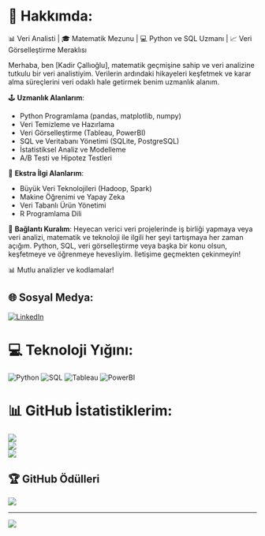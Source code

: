 # 💫 Hakkımda:
📊 Veri Analisti | 🎓 Matematik Mezunu | 💻 Python ve SQL Uzmanı | 📈 Veri Görselleştirme Meraklısı

Merhaba, ben [Kadir Çallıoğlu], matematik geçmişine sahip ve veri analizine tutkulu bir veri analistiyim. Verilerin ardındaki hikayeleri keşfetmek ve karar alma süreçlerini veri odaklı hale getirmek benim uzmanlık alanım.

🕹️ **Uzmanlık Alanlarım**:
- Python Programlama (pandas, matplotlib, numpy)
- Veri Temizleme ve Hazırlama
- Veri Görselleştirme (Tableau, PowerBI)
- SQL ve Veritabanı Yönetimi (SQLite, PostgreSQL)
- İstatistiksel Analiz ve Modelleme
- A/B Testi ve Hipotez Testleri

💼 **Ekstra İlgi Alanlarım**:
- Büyük Veri Teknolojileri (Hadoop, Spark)
- Makine Öğrenimi ve Yapay Zeka
- Veri Tabanlı Ürün Yönetimi
- R Programlama Dili

💬 **Bağlantı Kuralım**:
Heyecan verici veri projelerinde iş birliği yapmaya veya veri analizi, matematik ve teknoloji ile ilgili her şeyi tartışmaya her zaman açığım. Python, SQL, veri görselleştirme veya başka bir konu olsun, keşfetmeye ve öğrenmeye hevesliyim. İletişime geçmekten çekinmeyin!

📊 Mutlu analizler ve kodlamalar!

## 🌐 Sosyal Medya:
[![LinkedIn](https://img.shields.io/badge/LinkedIn-%230077B5.svg?logo=linkedin&logoColor=white)](https://linkedin.com/in/kadircallıoğlu)

# 💻 Teknoloji Yığını:
![Python](https://img.shields.io/badge/python-%2314354C.svg?style=plastic&logo=python&logoColor=white) ![SQL](https://img.shields.io/badge/SQL-%23007ACC.svg?style=plastic&logo=sqlite&logoColor=white) ![Tableau](https://img.shields.io/badge/Tableau-E97627?style=plastic&logo=Tableau&logoColor=white) ![PowerBI](https://img.shields.io/badge/PowerBI-F2C811?style=plastic&logo=Power%20BI&logoColor=white)

# 📊 GitHub İstatistiklerim:
![](https://github-readme-stats.vercel.app/api?username=Daretny&theme=tokyonight&hide_border=true&include_all_commits=false&count_private=true)<br/>
![](https://github-readme-streak-stats.herokuapp.com/?user=Daretny&theme=tokyonight&hide_border=true)<br/>
![](https://github-readme-stats.vercel.app/api/top-langs/?username=Daretny&theme=tokyonight&hide_border=true&include_all_commits=false&count_private=true&layout=compact)

## 🏆 GitHub Ödülleri
![](https://github-profile-trophy.vercel.app/?username=Daretny&theme=matrix&no-frame=true&no-bg=false&margin-w=4)

---
[![](https://visitcount.itsvg.in/api?id=Daretny&icon=1&color=4)](https://visitcount.itsvg.in)

